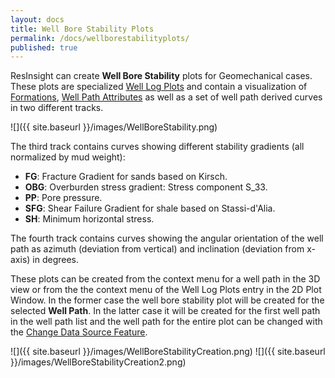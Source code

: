 ```yaml
---
layout: docs
title: Well Bore Stability Plots
permalink: /docs/wellborestabilityplots/
published: true
---
```

ResInsight can create **Well Bore Stability** plots for Geomechanical cases. These plots are specialized [Well Log Plots]({{site.baseurl}}/docs/welllogandplots) and contain a visualization of [Formations]({{site.baseurl}}/docs/formations), [Well Path Attributes]({{site.baseurl}}/docs/wellpaths#well-path-attributes) as well as a set of well path derived curves in two different tracks. 

![]({{ site.baseurl }}/images/WellBoreStability.png)

The third track contains curves showing different stability gradients (all normalized by mud weight):
- **FG**: Fracture Gradient for sands based on Kirsch.
- **OBG**: Overburden stress gradient: Stress component S_33.
- **PP**: Pore pressure.
- **SFG**: Shear Failure Gradient for shale based on Stassi-d'Alia.
- **SH**: Minimum horizontal stress.

The fourth track contains curves showing the angular orientation of the well path as azimuth (deviation from vertical) and inclination (deviation from x-axis) in degrees.

These plots can be created from the context menu for a well path in the 3D view or from the the context menu of the Well Log Plots entry in the 2D Plot Window. In the former case the well bore stability plot will be created for the selected **Well Path**. In the latter case it will be created for the first well path in the well path list and the well path for the entire plot can be changed with the [Change Data Source Feature]({{site.baseurl}}/docs/welllogandplots#change-data-source-for-plots-and-curves).

![]({{ site.baseurl }}/images/WellBoreStabilityCreation.png)
![]({{ site.baseurl }}/images/WellBoreStabilityCreation2.png)
